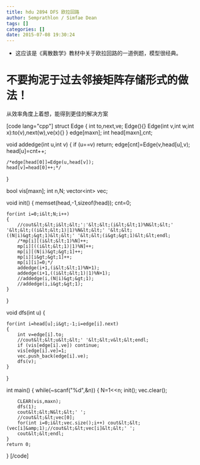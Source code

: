 ```yaml
---
title: hdu 2894 DFS 欧拉回路
author: Semprathlon / Simfae Dean
tags: []
categories: []
date: 2015-07-08 19:30:24
---
```

* 这应该是《离散数学》教材中关于欧拉回路的一道例题，模型很经典。
# 不要拘泥于过去邻接矩阵存储形式的做法！
从效率角度上着想，能得到更佳的解决方案

[code lang="cpp"]
struct Edge
{
    int to,next,ve;
    Edge(){}
    Edge(int v,int w,int x):to(v),next(w),ve(x){}
} edge[maxn];
int head[maxn],cnt;

void addedge(int u,int v)
{
    if (u==v) return;
    edge[cnt]=Edge(v,head[u],v);
    head[u]=cnt++;

    /*edge[head[0]]=Edge(u,head[v]);
    head[v]=head[0]++;*/
}

bool vis[maxn];
int n,N;
vector&lt;int&gt; vec;

void init()
{
    memset(head,-1,sizeof(head));
    cnt=0;

    for(int i=0;i&lt;N;i++)
    {
        //cout&lt;&lt;i&lt;&lt;':'&lt;&lt;(i&lt;&lt;1)%N&lt;&lt;' '&lt;&lt;((i&lt;&lt;1)|1)%N&lt;&lt;' '&lt;&lt;((N|i)&gt;&gt;1)&lt;&lt;' '&lt;&lt;(i&gt;&gt;1)&lt;&lt;endl;
        /*mp[i][(i&lt;&lt;1)%N]++;
        mp[i][((i&lt;&lt;1)|1)%N]++;
        mp[i][(N|i)&gt;&gt;1]++;
        mp[i][i&gt;&gt;1]++;
        mp[i][i]=0;*/
        addedge(i+1,(i&lt;&lt;1)%N+1);
        addedge(i+1,((i&lt;&lt;1)|1)%N+1);
        //addedge(i,(N|i)&gt;&gt;1);
        //addedge(i,i&gt;&gt;1);
    }
}

void dfs(int u)
{

    for(int i=head[u];i&gt;-1;i=edge[i].next)
    {
        int v=edge[i].to;
        //cout&lt;&lt;u&lt;&lt;' '&lt;&lt;v&lt;&lt;endl;
        if (vis[edge[i].ve]) continue;
        vis[edge[i].ve]=1;
        vec.push_back(edge[i].ve);
        dfs(v);
    }
}

int main()
{
    while(~scanf(&quot;%d&quot;,&amp;n))
    {
        N=1&lt;&lt;n;
        init();
        vec.clear();

        CLEAR(vis,maxn);
        dfs(1);
        cout&lt;&lt;N&lt;&lt;' ';
        //cout&lt;&lt;vec[0];
        for(int i=0;i&lt;vec.size();i++) cout&lt;&lt;(vec[i]&amp;1);//cout&lt;&lt;vec[i]&lt;&lt;' ';
        cout&lt;&lt;endl;
    }
    return 0;
}
[/code]